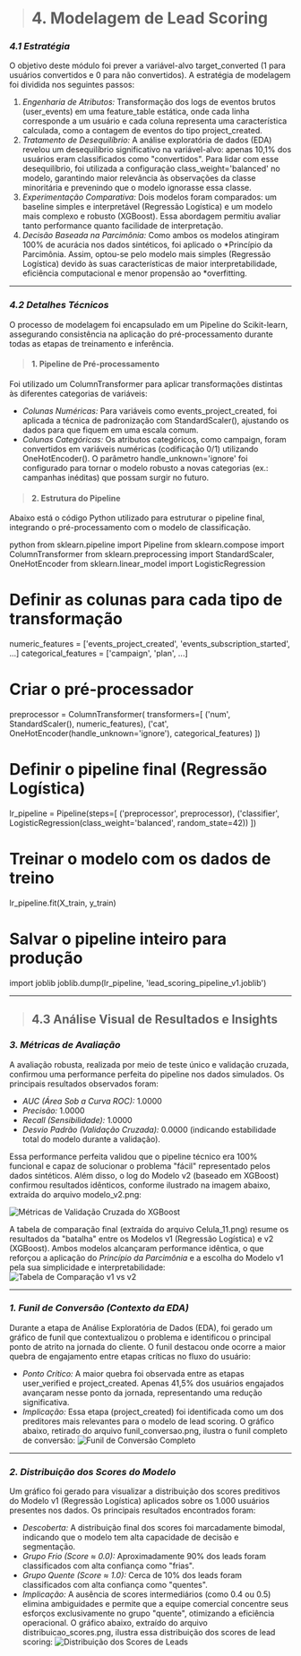 ># 4. Modelagem de Lead Scoring

### *4.1 Estratégia*
O objetivo deste módulo foi prever a variável-alvo target_converted (1 para usuários convertidos e 0 para não convertidos). A estratégia de modelagem foi dividida nos seguintes passos:
1. *Engenharia de Atributos:* Transformação dos logs de eventos brutos (user_events) em uma feature_table estática, onde cada linha corresponde a um usuário e cada coluna representa uma característica calculada, como a contagem de eventos do tipo project_created.
2. *Tratamento de Desequilíbrio:* A análise exploratória de dados (EDA) revelou um desequilíbrio significativo na variável-alvo: apenas 10,1% dos usuários eram classificados como "convertidos". Para lidar com esse desequilíbrio, foi utilizada a configuração class_weight='balanced' no modelo, garantindo maior relevância às observações da classe minoritária e prevenindo que o modelo ignorasse essa classe.
3. *Experimentação Comparativa:* Dois modelos foram comparados: um baseline simples e interpretável (Regressão Logística) e um modelo mais complexo e robusto (XGBoost). Essa abordagem permitiu avaliar tanto performance quanto facilidade de interpretação.
4. *Decisão Baseada na Parcimônia:* Como ambos os modelos atingiram 100% de acurácia nos dados sintéticos, foi aplicado o *Princípio da Parcimônia. Assim, optou-se pelo modelo mais simples (Regressão Logística) devido às suas características de maior interpretabilidade, eficiência computacional e menor propensão ao *overfitting.
---
### *4.2 Detalhes Técnicos*
O processo de modelagem foi encapsulado em um Pipeline do Scikit-learn, assegurando consistência na aplicação do pré-processamento durante todas as etapas de treinamento e inferência.

>#### 1. Pipeline de Pré-processamento
Foi utilizado um ColumnTransformer para aplicar transformações distintas às diferentes categorias de variáveis:
* *Colunas Numéricas:* Para variáveis como events_project_created, foi aplicada a técnica de padronização com StandardScaler(), ajustando os dados para que fiquem em uma escala comum.  
* *Colunas Categóricas:* Os atributos categóricos, como campaign, foram convertidos em variáveis numéricas (codificação 0/1) utilizando OneHotEncoder(). O parâmetro handle_unknown='ignore' foi configurado para tornar o modelo robusto a novas categorias (ex.: campanhas inéditas) que possam surgir no futuro.

>#### 2. Estrutura do Pipeline
Abaixo está o código Python utilizado para estruturar o pipeline final, integrando o pré-processamento com o modelo de classificação.

python
from sklearn.pipeline import Pipeline
from sklearn.compose import ColumnTransformer
from sklearn.preprocessing import StandardScaler, OneHotEncoder
from sklearn.linear_model import LogisticRegression
# Definir as colunas para cada tipo de transformação
numeric_features = ['events_project_created', 'events_subscription_started', ...]
categorical_features = ['campaign', 'plan', ...]
# Criar o pré-processador
preprocessor = ColumnTransformer(
    transformers=[
        ('num', StandardScaler(), numeric_features),
        ('cat', OneHotEncoder(handle_unknown='ignore'), categorical_features)
    ])
# Definir o pipeline final (Regressão Logística)
lr_pipeline = Pipeline(steps=[
    ('preprocessor', preprocessor),
    ('classifier', LogisticRegression(class_weight='balanced', random_state=42))
])
# Treinar o modelo com os dados de treino
lr_pipeline.fit(X_train, y_train)
# Salvar o pipeline inteiro para produção
import joblib
joblib.dump(lr_pipeline, 'lead_scoring_pipeline_v1.joblib')

---
>## 4.3 Análise Visual de Resultados e Insights

### *3. Métricas de Avaliação*
A avaliação robusta, realizada por meio de teste único e validação cruzada, confirmou uma performance perfeita do pipeline nos dados simulados. Os principais resultados observados foram:
* *AUC (Área Sob a Curva ROC):* 1.0000  
* *Precisão:* 1.0000  
* *Recall (Sensibilidade):* 1.0000  
* *Desvio Padrão (Validação Cruzada):* 0.0000 (indicando estabilidade total do modelo durante a validação).  

Essa performance perfeita validou que o pipeline técnico era 100% funcional e capaz de solucionar o problema "fácil" representado pelos dados sintéticos.
Além disso, o log do Modelo v2 (baseado em XGBoost) confirmou resultados idênticos, conforme ilustrado na imagem abaixo, extraída do arquivo modelo_v2.png:

![Métricas de Validação Cruzada do XGBoost](img/xgboost_metrics.png)

A tabela de comparação final (extraída do arquivo Celula_11.png) resume os resultados da "batalha" entre os Modelos v1 (Regressão Logística) e v2 (XGBoost). Ambos modelos alcançaram performance idêntica, o que reforçou a aplicação do *Princípio da Parcimônia* e a escolha do Modelo v1 pela sua simplicidade e interpretabilidade:
![Tabela de Comparação v1 vs v2](img/comparacao_modelos_v1_v2.png)

---
### *1. Funil de Conversão (Contexto da EDA)*
Durante a etapa de Análise Exploratória de Dados (EDA), foi gerado um gráfico de funil que contextualizou o problema e identificou o principal ponto de atrito na jornada do cliente. O funil destacou onde ocorre a maior quebra de engajamento entre etapas críticas no fluxo do usuário:
* *Ponto Crítico:* A maior quebra foi observada entre as etapas user_verified e project_created. Apenas 41,5% dos usuários engajados avançaram nesse ponto da jornada, representando uma redução significativa.  
* *Implicação:* Essa etapa (project_created) foi identificada como um dos preditores mais relevantes para o modelo de lead scoring.
O gráfico abaixo, retirado do arquivo funil_conversao.png, ilustra o funil completo de conversão:
![Funil de Conversão Completo](img/funil_conversao.png)
---
### *2. Distribuição dos Scores do Modelo*
Um gráfico foi gerado para visualizar a distribuição dos scores preditivos do Modelo v1 (Regressão Logística) aplicados sobre os 1.000 usuários presentes nos dados. Os principais resultados encontrados foram:
* *Descoberta:* A distribuição final dos scores foi marcadamente bimodal, indicando que o modelo tem alta capacidade de decisão e segmentação.  
* *Grupo Frio (Score ≈ 0.0):* Aproximadamente 90% dos leads foram classificados com alta confiança como "frias".  
* *Grupo Quente (Score ≈ 1.0):* Cerca de 10% dos leads foram classificados com alta confiança como "quentes".  
* *Implicação:* A ausência de scores intermediários (como 0.4 ou 0.5) elimina ambiguidades e permite que a equipe comercial concentre seus esforços exclusivamente no grupo "quente", otimizando a eficiência operacional.
O gráfico abaixo, extraído do arquivo distribuicao_scores.png, ilustra essa distribuição dos scores de lead scoring:
![Distribuição dos Scores de Leads](img/distribuicao_scores.png)